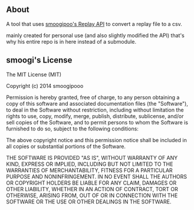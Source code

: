 ## About
A tool that uses [smoogipoo's Replay API](https://github.com/smoogipoo/osu-Replay-API) to convert a replay file to a csv.

mainly created for personal use (and also slightly modified the API) that's why his entire repo is in here instead of a submodule.





## smoogi's License

The MIT License (MIT)

Copyright (c) 2014 smoogipooo

Permission is hereby granted, free of charge, to any person obtaining a copy of this software and associated documentation files (the "Software"), to deal in the Software without restriction, including without limitation the rights to use, copy, modify, merge, publish, distribute, sublicense, and/or sell copies of the Software, and to permit persons to whom the Software is furnished to do so, subject to the following conditions:

The above copyright notice and this permission notice shall be included in all copies or substantial portions of the Software.

THE SOFTWARE IS PROVIDED "AS IS", WITHOUT WARRANTY OF ANY KIND, EXPRESS OR IMPLIED, INCLUDING BUT NOT LIMITED TO THE WARRANTIES OF MERCHANTABILITY, FITNESS FOR A PARTICULAR PURPOSE AND NONINFRINGEMENT. IN NO EVENT SHALL THE AUTHORS OR COPYRIGHT HOLDERS BE LIABLE FOR ANY CLAIM, DAMAGES OR OTHER LIABILITY, WHETHER IN AN ACTION OF CONTRACT, TORT OR OTHERWISE, ARISING FROM, OUT OF OR IN CONNECTION WITH THE SOFTWARE OR THE USE OR OTHER DEALINGS IN THE SOFTWARE.
